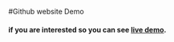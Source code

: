#Github website Demo

#### if you are interested so you can see [live demo](https://laibayahya.github.io/university-websit-demo/.).
